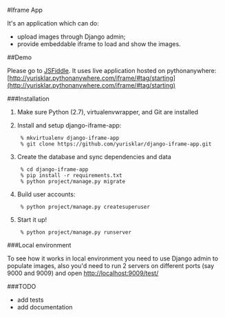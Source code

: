 #Iframe App

It's an application which can do:

  * upload images through Django admin;
  * provide embeddable iframe to load and show the images.

##Demo

Please go to [JSFiddle](http://jsfiddle.net/y1Lnm370/62/).
It uses live application hosted on pythonanywhere: [http://yurisklar.pythonanywhere.com/iframe/#tag/starting](http://yurisklar.pythonanywhere.com/iframe/#tag/starting)


###Installation

1. Make sure Python (2.7), virtualenvwrapper, and Git are installed

2. Install and setup django-iframe-app:

        % mkvirtualenv django-iframe-app
        % git clone https://github.com/yurisklar/django-iframe-app.git

3. Create the database and sync dependencies and data

        % cd django-iframe-app
        % pip install -r requirements.txt
        % python project/manage.py migrate

4. Build user accounts:

        % python project/manage.py createsuperuser

9. Start it up!

        % python project/manage.py runserver

###Local environment

To see how it works in local environment you need to use Django admin to populate images, also you'd need to run 2 servers on different ports (say 9000 and 9009) and open [http://localhost:9009/test/](http://localhost:9009/test/)

###TODO

  * add tests
  * add documentation
